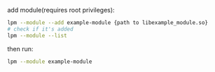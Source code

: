 add module(requires root privileges):

```sh
lpm --module --add example-module {path to libexample_module.so}
# check if it's added
lpm --module --list
```

then run:
```sh
lpm --module example-module
```
